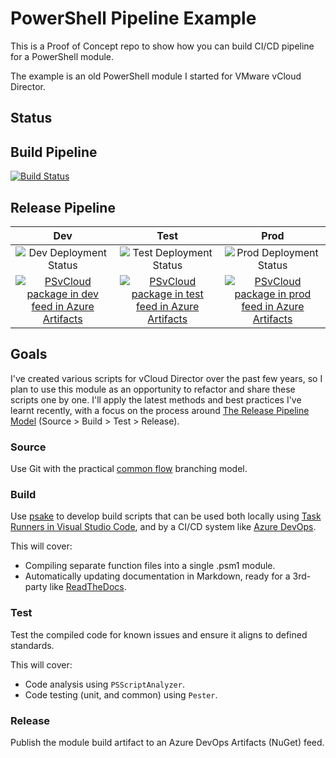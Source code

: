 # PowerShell Pipeline Example

This is a Proof of Concept repo to show how you can build CI/CD pipeline for a PowerShell module.

The example is an old PowerShell module I started for VMware vCloud Director.

## Status

## Build Pipeline

[![Build Status](https://adamrushuk.visualstudio.com/PoC/_apis/build/status/PowerShellPipeline?branchName=master)](https://adamrushuk.visualstudio.com/PoC/_build/latest?definitionId=22&branchName=master) 

## Release Pipeline

| Dev | Test | Prod |
| :------: | :-------: | :-------: |
| ![Dev Deployment Status](https://adamrushuk.vsrm.visualstudio.com/_apis/public/Release/badge/4ce5af3d-5ed8-4548-8eda-4237b4c67331/1/1) | ![Test Deployment Status](https://adamrushuk.vsrm.visualstudio.com/_apis/public/Release/badge/4ce5af3d-5ed8-4548-8eda-4237b4c67331/1/4) | ![Prod Deployment Status](https://adamrushuk.vsrm.visualstudio.com/_apis/public/Release/badge/4ce5af3d-5ed8-4548-8eda-4237b4c67331/1/5) |
| [![PSvCloud package in dev feed in Azure Artifacts](https://adamrushuk.feeds.visualstudio.com/_apis/public/Packaging/Feeds/d3fe8e81-a639-44de-b162-3f0fd5ccd879/Packages/7218d060-f41d-43ab-a705-b7777f6c846d/Badge)](https://adamrushuk.visualstudio.com/PoC/_packaging?_a=package&feed=d3fe8e81-a639-44de-b162-3f0fd5ccd879&package=7218d060-f41d-43ab-a705-b7777f6c846d&preferRelease=true) | [![PSvCloud package in test feed in Azure Artifacts](https://adamrushuk.feeds.visualstudio.com/_apis/public/Packaging/Feeds/8a9923df-c743-41ad-bdd2-de0bb3caed8e/Packages/0d5e2829-fa21-4a59-9fff-19f8f023d8f3/Badge)](https://adamrushuk.visualstudio.com/PoC/_packaging?_a=package&feed=8a9923df-c743-41ad-bdd2-de0bb3caed8e&package=0d5e2829-fa21-4a59-9fff-19f8f023d8f3&preferRelease=true) | [![PSvCloud package in prod feed in Azure Artifacts](https://adamrushuk.feeds.visualstudio.com/_apis/public/Packaging/Feeds/6a30e17b-fbfa-47e1-86b8-c721be74aad0/Packages/29be4e54-f5c9-4ecc-bdf1-1919507fe67c/Badge)](https://adamrushuk.visualstudio.com/PoC/_packaging?_a=package&feed=6a30e17b-fbfa-47e1-86b8-c721be74aad0&package=29be4e54-f5c9-4ecc-bdf1-1919507fe67c&preferRelease=true) |

## Goals

I've created various scripts for vCloud Director over the past few years, so I plan to use this module as an opportunity to refactor and share these scripts one by one. I'll apply the latest methods and best practices I've learnt recently, with a focus on the process around [The Release Pipeline Model](https://msdn.microsoft.com/en-us/powershell/dsc/whitepapers#the-release-pipeline-model) (Source > Build > Test > Release).

### Source

Use Git with the practical [common flow](https://commonflow.org/) branching model.

### Build

Use [psake](https://github.com/psake/psake) to develop build scripts that can be used both locally using [Task Runners in Visual Studio Code](https://code.visualstudio.com/docs/editor/tasks), and by a CI/CD system like [Azure DevOps](https://azure.microsoft.com/en-gb/services/devops/).

This will cover:

- Compiling separate function files into a single .psm1 module.
- Automatically updating documentation in Markdown, ready for a 3rd-party like
[ReadTheDocs](https://docs.readthedocs.io/en/latest/).

### Test

Test the compiled code for known issues and ensure it aligns to defined standards.

This will cover:

- Code analysis using `PSScriptAnalyzer`.
- Code testing (unit, and common) using `Pester`.

### Release

Publish the module build artifact to an Azure DevOps Artifacts (NuGet) feed.
